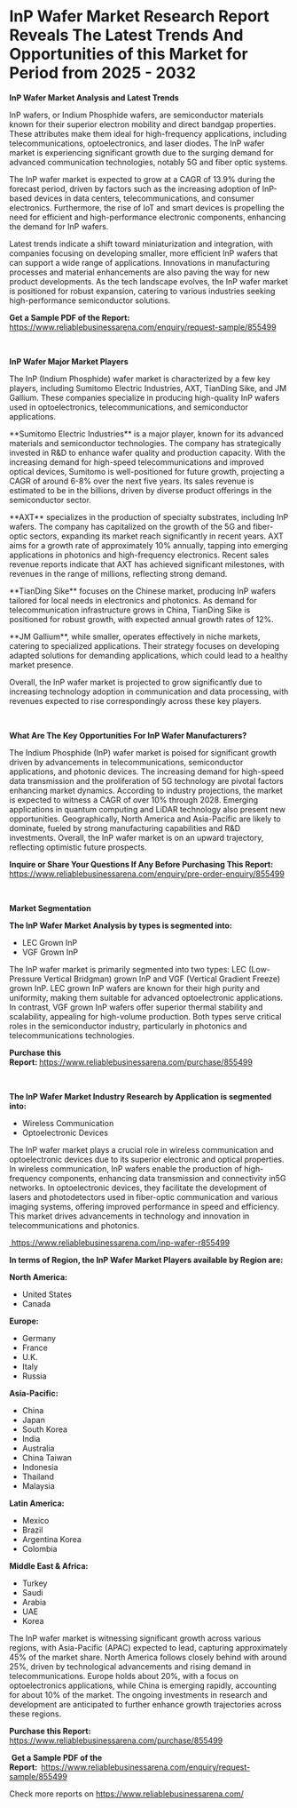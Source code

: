 <p><h1>InP Wafer Market Research Report Reveals The Latest Trends And Opportunities of this Market for Period from 2025 - 2032</h1></p><p><strong>InP Wafer Market Analysis and Latest Trends</strong></p>
<p><p>InP wafers, or Indium Phosphide wafers, are semiconductor materials known for their superior electron mobility and direct bandgap properties. These attributes make them ideal for high-frequency applications, including telecommunications, optoelectronics, and laser diodes. The InP wafer market is experiencing significant growth due to the surging demand for advanced communication technologies, notably 5G and fiber optic systems.</p><p>The InP wafer market is expected to grow at a CAGR of 13.9% during the forecast period, driven by factors such as the increasing adoption of InP-based devices in data centers, telecommunications, and consumer electronics. Furthermore, the rise of IoT and smart devices is propelling the need for efficient and high-performance electronic components, enhancing the demand for InP wafers.</p><p>Latest trends indicate a shift toward miniaturization and integration, with companies focusing on developing smaller, more efficient InP wafers that can support a wide range of applications. Innovations in manufacturing processes and material enhancements are also paving the way for new product developments. As the tech landscape evolves, the InP wafer market is positioned for robust expansion, catering to various industries seeking high-performance semiconductor solutions.</p></p>
<p><strong>Get a Sample PDF of the Report:&nbsp;</strong> <a href="https://www.reliablebusinessarena.com/enquiry/request-sample/855499?utm_campaign=2235&utm_medium=2&utm_source=Github&utm_content=ia&utm_term=30012025&utm_id=inp-wafer">https://www.reliablebusinessarena.com/enquiry/request-sample/855499</a></p>
<p>&nbsp;</p>
<p><strong>InP Wafer Major Market Players</strong></p>
<p><p>The InP (Indium Phosphide) wafer market is characterized by a few key players, including Sumitomo Electric Industries, AXT, TianDing Sike, and JM Gallium. These companies specialize in producing high-quality InP wafers used in optoelectronics, telecommunications, and semiconductor applications.</p><p>**Sumitomo Electric Industries** is a major player, known for its advanced materials and semiconductor technologies. The company has strategically invested in R&D to enhance wafer quality and production capacity. With the increasing demand for high-speed telecommunications and improved optical devices, Sumitomo is well-positioned for future growth, projecting a CAGR of around 6-8% over the next five years. Its sales revenue is estimated to be in the billions, driven by diverse product offerings in the semiconductor sector.</p><p>**AXT** specializes in the production of specialty substrates, including InP wafers. The company has capitalized on the growth of the 5G and fiber-optic sectors, expanding its market reach significantly in recent years. AXT aims for a growth rate of approximately 10% annually, tapping into emerging applications in photonics and high-frequency electronics. Recent sales revenue reports indicate that AXT has achieved significant milestones, with revenues in the range of millions, reflecting strong demand.</p><p>**TianDing Sike** focuses on the Chinese market, producing InP wafers tailored for local needs in electronics and photonics. As demand for telecommunication infrastructure grows in China, TianDing Sike is positioned for robust growth, with expected annual growth rates of 12%. </p><p>**JM Gallium**, while smaller, operates effectively in niche markets, catering to specialized applications. Their strategy focuses on developing adapted solutions for demanding applications, which could lead to a healthy market presence.</p><p>Overall, the InP wafer market is projected to grow significantly due to increasing technology adoption in communication and data processing, with revenues expected to rise correspondingly across these key players.</p></p>
<p>&nbsp;</p>
<p><strong>What Are The Key Opportunities For InP Wafer Manufacturers?</strong></p>
<p><p>The Indium Phosphide (InP) wafer market is poised for significant growth driven by advancements in telecommunications, semiconductor applications, and photonic devices. The increasing demand for high-speed data transmission and the proliferation of 5G technology are pivotal factors enhancing market dynamics. According to industry projections, the market is expected to witness a CAGR of over 10% through 2028. Emerging applications in quantum computing and LiDAR technology also present new opportunities. Geographically, North America and Asia-Pacific are likely to dominate, fueled by strong manufacturing capabilities and R&D investments. Overall, the InP wafer market is on an upward trajectory, reflecting optimistic future prospects.</p></p>
<p><strong>Inquire or Share Your Questions If Any Before Purchasing This Report:</strong> <a href="https://www.reliablebusinessarena.com/enquiry/pre-order-enquiry/855499?utm_campaign=2235&utm_medium=2&utm_source=Github&utm_content=ia&utm_term=30012025&utm_id=inp-wafer">https://www.reliablebusinessarena.com/enquiry/pre-order-enquiry/855499</a></p>
<p>&nbsp;</p>
<p><strong>Market Segmentation</strong></p>
<p><strong>The InP Wafer Market Analysis by types is segmented into:</strong></p>
<p><ul><li>LEC Grown InP</li><li>VGF Grown InP</li></ul></p>
<p><p>The InP wafer market is primarily segmented into two types: LEC (Low-Pressure Vertical Bridgman) grown InP and VGF (Vertical Gradient Freeze) grown InP. LEC grown InP wafers are known for their high purity and uniformity, making them suitable for advanced optoelectronic applications. In contrast, VGF grown InP wafers offer superior thermal stability and scalability, appealing for high-volume production. Both types serve critical roles in the semiconductor industry, particularly in photonics and telecommunications technologies.</p></p>
<p><strong>Purchase this Report:&nbsp;</strong><a href="https://www.reliablebusinessarena.com/purchase/855499?utm_campaign=2235&utm_medium=2&utm_source=Github&utm_content=ia&utm_term=30012025&utm_id=inp-wafer">https://www.reliablebusinessarena.com/purchase/855499</a></p>
<p>&nbsp;</p>
<p><strong>The InP Wafer Market Industry Research by Application is segmented into:</strong></p>
<p><ul><li>Wireless Communication</li><li>Optoelectronic Devices</li></ul></p>
<p><p>The InP wafer market plays a crucial role in wireless communication and optoelectronic devices due to its superior electronic and optical properties. In wireless communication, InP wafers enable the production of high-frequency components, enhancing data transmission and connectivity in5G networks. In optoelectronic devices, they facilitate the development of lasers and photodetectors used in fiber-optic communication and various imaging systems, offering improved performance in speed and efficiency. This market drives advancements in technology and innovation in telecommunications and photonics.</p></p>
<p><a href="https://www.reliablebusinessarena.com/inp-wafer-r855499?utm_campaign=2235&utm_medium=2&utm_source=Github&utm_content=ia&utm_term=30012025&utm_id=inp-wafer">&nbsp;https://www.reliablebusinessarena.com/inp-wafer-r855499</a></p>
<p><strong>In terms of Region, the InP Wafer Market Players available by Region are:</strong></p>
<p>
    <p> <strong> North America: </strong>
        <ul>
            <li>United States</li>
            <li>Canada</li>
        </ul>
        </p> 
    <p> <strong> Europe: </strong>
        <ul>
            <li>Germany</li>
            <li>France</li>
            <li>U.K.</li>
            <li>Italy</li>
            <li>Russia</li>
        </ul>
        </p> 
    <p> <strong> Asia-Pacific: </strong>
        <ul>
            <li>China</li>
            <li>Japan</li>
            <li>South Korea</li>
            <li>India</li>
            <li>Australia</li>
            <li>China Taiwan</li>
            <li>Indonesia</li>
            <li>Thailand</li>
            <li>Malaysia</li>
        </ul>
        </p> 
    <p> <strong> Latin America: </strong>
        <ul>
            <li>Mexico</li>
            <li>Brazil</li>
            <li>Argentina Korea</li>
            <li>Colombia</li>
        </ul>
        </p> 
    <p> <strong> Middle East & Africa: </strong>
        <ul>
            <li>Turkey</li>
            <li>Saudi</li>
            <li>Arabia</li>
            <li>UAE</li>
            <li>Korea</li>
        </ul>
    </p>
    </p>
<p><p>The InP wafer market is witnessing significant growth across various regions, with Asia-Pacific (APAC) expected to lead, capturing approximately 45% of the market share. North America follows closely behind with around 25%, driven by technological advancements and rising demand in telecommunications. Europe holds about 20%, with a focus on optoelectronics applications, while China is emerging rapidly, accounting for about 10% of the market. The ongoing investments in research and development are anticipated to further enhance growth trajectories across these regions.</p></p>
<p><strong>Purchase this Report: </strong><a href="https://www.reliablebusinessarena.com/purchase/855499?utm_campaign=2235&utm_medium=2&utm_source=Github&utm_content=ia&utm_term=30012025&utm_id=inp-wafer">https://www.reliablebusinessarena.com/purchase/855499</a></p>
<p>&nbsp;<strong>Get a Sample PDF of the Report:&nbsp;&nbsp;</strong><a href="https://www.reliablebusinessarena.com/enquiry/request-sample/855499?utm_campaign=2235&utm_medium=2&utm_source=Github&utm_content=ia&utm_term=30012025&utm_id=inp-wafer">https://www.reliablebusinessarena.com/enquiry/request-sample/855499</a></p>
<p><strong></strong></p>
<p>Check more reports on <a href="https://www.reliablebusinessarena.com/?utm_campaign=2235&utm_medium=2&utm_source=Github&utm_content=ia&utm_term=30012025&utm_id=inp-wafer">https://www.reliablebusinessarena.com/</a></p>